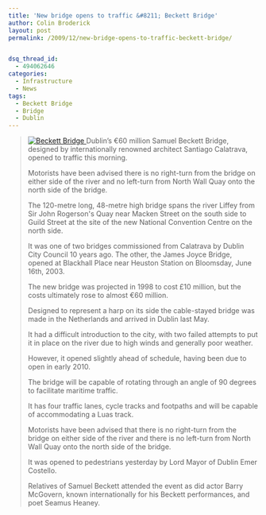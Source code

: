 ```yaml
---
title: 'New bridge opens to traffic &#8211; Beckett Bridge'
author: Colin Broderick
layout: post
permalink: /2009/12/new-bridge-opens-to-traffic-beckett-bridge/


dsq_thread_id:
  - 494062646
categories:
  - Infrastructure
  - News
tags:
  - Beckett Bridge
  - Bridge
  - Dublin
---
```

> <a href="{{site.baseurl}}/wp-content/gallery/post/dsc_1782.jpg" title="The New Samuel Beckett Bridge at Macken Street" class="shutterset_singlepic18" > <img class="ngg-singlepic ngg-left" src="{{site.baseurl}}/wp-content/gallery/cache/18__320x240_dsc_1782.jpg" alt="Beckett Bridge" title="Beckett Bridge" /> </a> Dublin&#8217;s €60 million Samuel Beckett Bridge, designed by internationally renowned architect Santiago Calatrava, opened to traffic this morning.
> 
> Motorists have been advised there is no right-turn from the bridge on either side of the river and no left-turn from North Wall Quay onto the north side of the bridge.
> 
> The 120-metre long, 48-metre high bridge spans the river Liffey from Sir John Rogerson's Quay near Macken Street on the south side to Guild Street at the site of the new National Convention Centre on the north side.
> 
> It was one of two bridges commissioned from Calatrava by Dublin City Council 10 years ago. The other, the James Joyce Bridge, opened at Blackhall Place near Heuston Station on Bloomsday, June 16th, 2003.
> 
> The new bridge was projected in 1998 to cost £10 million, but the costs ultimately rose to almost €60 million.  
> <!--more--> Designed to represent a harp on its side the cable-stayed bridge was made in the Netherlands and arrived in Dublin last May.
> 
> It had a difficult introduction to the city, with two failed attempts to put it in place on the river due to high winds and generally poor weather.
> 
> However, it opened slightly ahead of schedule, having been due to open in early 2010.
> 
> The bridge will be capable of rotating through an angle of 90 degrees to facilitate maritime traffic.
> 
> It has four traffic lanes, cycle tracks and footpaths and will be capable of accommodating a Luas track.
> 
> Motorists have been advised that there is no right-turn from the bridge on either side of the river and there is no left-turn from North Wall Quay onto the north side of the bridge.
> 
> It was opened to pedestrians yesterday by Lord Mayor of Dublin Emer Costello.
> 
> Relatives of Samuel Beckett attended the event as did actor Barry McGovern, known internationally for his Beckett performances, and poet Seamus Heaney.

